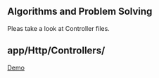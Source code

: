 ## Algorithms and Problem Solving

Pleas take a look at Controller files.

app/Http/Controllers/
---------------------

[Demo](http://vue-ucha19871.c9.io)
